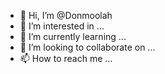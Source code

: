 - 👋 Hi, I’m @Donmoolah
- 👀 I’m interested in ...
- 🌱 I’m currently learning ...
- 💞️ I’m looking to collaborate on ...
- 📫 How to reach me ...

<!---
Donmoolah/Donmoolah is a ✨ special ✨ repository because its `README.md` (this file) appears on your GitHub profile.
You can click the Preview link to take a look at your changes.
--->
